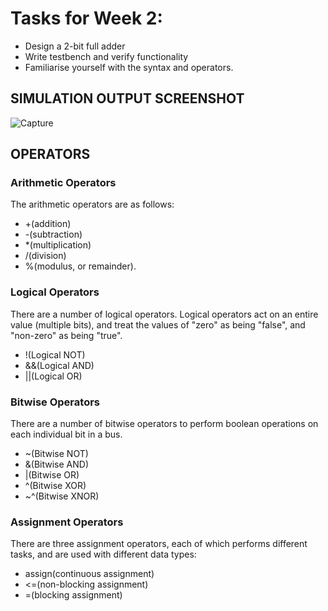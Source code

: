 # Tasks for Week 2:
- Design a 2-bit full adder
- Write testbench and verify functionality
- Familiarise yourself with the syntax and operators.
## SIMULATION OUTPUT SCREENSHOT
![Capture](https://user-images.githubusercontent.com/92177126/196001640-61d5771d-0522-4bf8-9a8f-659a135eada2.PNG)


## OPERATORS
### Arithmetic Operators
The arithmetic operators are as follows:

- +(addition)
- -(subtraction)
- *(multiplication)
- /(division)
- %(modulus, or remainder).
### Logical Operators
There are a number of logical operators. Logical operators act on an entire value (multiple bits), and treat the values of "zero" as being "false", and "non-zero" as being "true".

- !(Logical NOT)
- &&(Logical AND)
- ||(Logical OR)

### Bitwise Operators
There are a number of bitwise operators to perform boolean operations on each individual bit in a bus.

- ~(Bitwise NOT)
- &(Bitwise AND)
- |(Bitwise OR)
- ^(Bitwise XOR)
- ~^(Bitwise XNOR)
### Assignment Operators
There are three assignment operators, each of which performs different tasks, and are used with different data types:

- assign(continuous assignment)
- <=(non-blocking assignment)
- =(blocking assignment)
